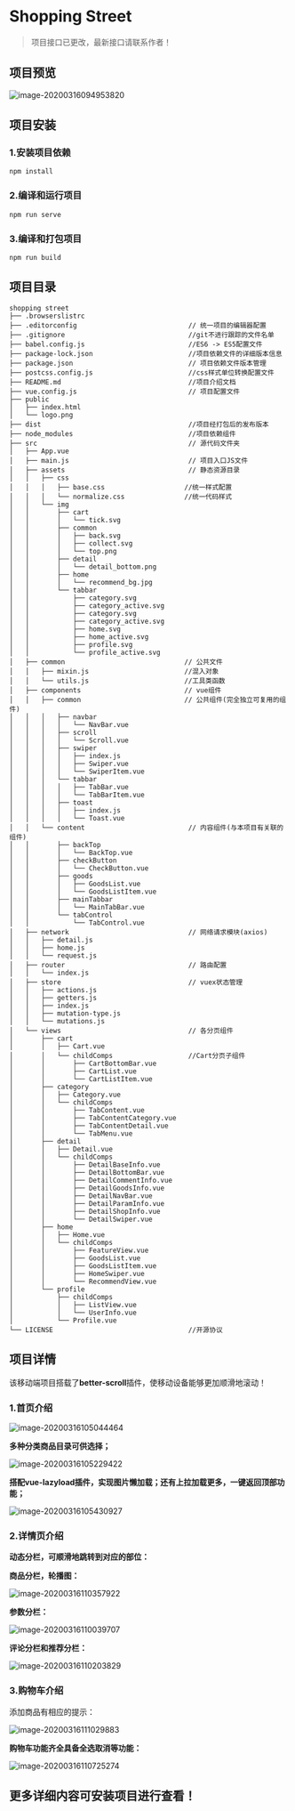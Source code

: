 # Shopping Street

> 项目接口已更改，最新接口请联系作者！

## 项目预览

![image-20200316094953820](https://gitee.com/ahuntsun/BlogImgs/raw/master/ShoppingStreet/1.png)

## 项目安装

### 1.安装项目依赖

```
npm install
```

### 2.编译和运行项目
```
npm run serve
```

### 3.编译和打包项目
```
npm run build
```

## 项目目录

```
shopping street
├── .browserslistrc
├── .editorconfig                            // 统一项目的编辑器配置
├── .gitignore								 //git不进行跟踪的文件名单
├── babel.config.js							 //ES6 -> ES5配置文件
├── package-lock.json						 //项目依赖文件的详细版本信息
├── package.json                             // 项目依赖文件版本管理
├── postcss.config.js						 //css样式单位转换配置文件
├── README.md								 //项目介绍文档
├── vue.config.js                            // 项目配置文件
├── public
│   ├── index.html
│   └── logo.png
├── dist									 //项目经打包后的发布版本
├── node_modules							 //项目依赖组件
├── src                                      // 源代码文件夹
│   ├── App.vue
│   ├── main.js                              // 项目入口JS文件
│   ├── assets                               // 静态资源目录
│   │   ├── css
│   │   │   ├── base.css 					//统一样式配置
│   │   │   └── normalize.css 				//统一代码样式
│   │   └── img
│   │       ├── cart  
│   │       │   └── tick.svg
│   │       ├── common
│   │       │   ├── back.svg
│   │       │   ├── collect.svg
│   │       │   └── top.png
│   │       ├── detail
│   │       │   └── detail_bottom.png
│   │       ├── home
│   │       │   └── recommend_bg.jpg
│   │       └── tabbar
│   │           ├── category.svg
│   │           ├── category_active.svg
│   │           ├── category.svg
│   │           ├── category_active.svg
│   │           ├── home.svg
│   │           ├── home_active.svg
│   │           ├── profile.svg
│   │           └── profile_active.svg
│   ├── common                              // 公共文件
│   │   ├── mixin.js						//混入对象
│   │   └── utils.js						//工具类函数
│   ├── components 							// vue组件
│   │   ├── common                          // 公共组件(完全独立可复用的组件)
│   │   │   ├── navbar
│   │   │   │   └── NavBar.vue
│   │   │   ├── scroll
│   │   │   │   └── Scroll.vue
│   │   │   ├── swiper
│   │   │   │   ├── index.js
│   │   │   │   ├── Swiper.vue
│   │   │   │   └── SwiperItem.vue
│   │   │   └── tabbar
│   │   │   │   ├── TabBar.vue
│   │   │   │   └── TabBarItem.vue
│   │   │   ├── toast
│   │   │   │   ├── index.js
│   │   │   │   └── Toast.vue
│   │   └── content                          // 内容组件(与本项目有关联的组件)
│   │       ├── backTop
│   │       │   └── BackTop.vue
│   │       ├── checkButton
│   │       │   └── CheckButton.vue
│   │       ├── goods
│   │       │   ├── GoodsList.vue
│   │       │   └── GoodsListItem.vue
│   │       ├── mainTabbar
│   │       │   └── MainTabBar.vue
│   │       └── tabControl
│   │           └── TabControl.vue
│   ├── network                              // 网络请求模块(axios)
│   │   ├── detail.js
│   │   ├── home.js
│   │   └── request.js
│   ├── router                               // 路由配置
│   │   └── index.js
│   ├── store                                // vuex状态管理
│   │   ├── actions.js
│   │   ├── getters.js
│   │   ├── index.js
│   │   ├── mutation-type.js
│   │   └── mutations.js
│   └── views                                // 各分页组件
│       ├── cart
│       │   ├── Cart.vue
│       │   └── childComps					 //Cart分页子组件
│       │       ├── CartBottomBar.vue
│       │       ├── CartList.vue
│       │       └── CartListItem.vue
│       ├── category
│       │   ├── Category.vue
│       │   └── childComps
│       │       ├── TabContent.vue
│       │       ├── TabContentCategory.vue
│       │       ├── TabContentDetail.vue
│       │       └── TabMenu.vue
│       ├── detail
│       │   ├── Detail.vue
│       │   └── childComps
│       │       ├── DetailBaseInfo.vue
│       │       ├── DetailBottomBar.vue
│       │       ├── DetailCommentInfo.vue
│       │       ├── DetailGoodsInfo.vue
│       │       ├── DetailNavBar.vue
│       │       ├── DetailParamInfo.vue
│       │       ├── DetailShopInfo.vue
│       │       └── DetailSwiper.vue 
│       ├── home
│       │   ├── Home.vue
│       │   └── childComps
│       │       ├── FeatureView.vue
│       │       ├── GoodsList.vue
│       │       ├── GoodsListItem.vue
│       │       ├── HomeSwiper.vue
│       │       └── RecommendView.vue
│       └── profile
│           ├── childComps
│           │   ├── ListView.vue
│           │   └── UserInfo.vue
│           └── Profile.vue
└── LICENSE									 //开源协议
```

## 项目详情

该移动端项目搭载了**better-scroll**插件，使移动设备能够更加顺滑地滚动！

### 1.首页介绍

![image-20200316105044464](https://gitee.com/ahuntsun/BlogImgs/raw/master/ShoppingStreet/2.png)

**多种分类商品目录可供选择；**

![image-20200316105229422](https://gitee.com/ahuntsun/BlogImgs/raw/master/ShoppingStreet/3.png)

**搭配vue-lazyload插件，实现图片懒加载；还有上拉加载更多，一键返回顶部功能；**

![image-20200316105430927](https://gitee.com/ahuntsun/BlogImgs/raw/master/ShoppingStreet/4.png)

### 2.详情页介绍

**动态分栏，可顺滑地跳转到对应的部位：**

**商品分栏，轮播图：**

![image-20200316110357922](https://gitee.com/ahuntsun/BlogImgs/raw/master/ShoppingStreet/5.png)

**参数分栏：**

![image-20200316110039707](https://gitee.com/ahuntsun/BlogImgs/raw/master/ShoppingStreet/6.png)

**评论分栏和推荐分栏：**

![image-20200316110203829](https://gitee.com/ahuntsun/BlogImgs/raw/master/ShoppingStreet/7.png)

### 3.购物车介绍

添加商品有相应的提示：

![image-20200316111029883](https://gitee.com/ahuntsun/BlogImgs/raw/master/ShoppingStreet/8.png)

**购物车功能齐全具备全选取消等功能：**

![image-20200316110725274](https://gitee.com/ahuntsun/BlogImgs/raw/master/ShoppingStreet/9.png)

## 更多详细内容可安装项目进行查看！